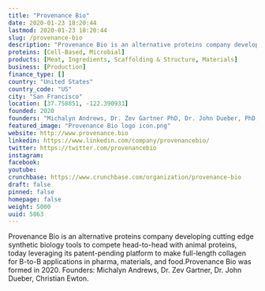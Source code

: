 ```yaml
---
title: "Provenance Bio"
date: 2020-01-23 18:20:44
lastmod: 2020-01-23 18:20:44
slug: /provenance-bio
description: "Provenance Bio is an alternative proteins company developing cutting edge synthetic biology tools to compete head-to-head with animal proteins, today leveraging its patent-pending platform to make full-length collagen for B-to-B applications in pharma, materials, and food.Provenance Bio was formed in 2020. Founders: Michalyn Andrews, Dr. Zev Gartner, Dr. John Dueber, Christian Ewton."
proteins: [Cell-Based, Microbial]
products: [Meat, Ingredients, Scaffolding & Structure, Materials]
business: [Production]
finance_type: []
country: "United States"
country_code: "US"
city: "San Francisco"
location: [37.758851, -122.390931]
founded: 2020
founders: "Michalyn Andrews, Dr. Zev Gartner PhD, Dr. John Dueber, PhD, Christian Ewton"
featured_image: "Provenance Bio logo icon.png"
website: http://www.provenance.bio
linkedin: https://www.linkedin.com/company/provenancebio/
twitter: https://twitter.com/provenancebio
instagram: 
facebook: 
youtube: 
crunchbase: https://www.crunchbase.com/organization/provenance-bio
draft: false
pinned: false
homepage: false
weight: 5000
uuid: 5863
---
```

Provenance Bio is an alternative proteins company developing cutting edge synthetic biology tools to compete head-to-head with animal proteins, today leveraging its patent-pending platform to make full-length collagen for B-to-B applications in pharma, materials, and food.Provenance Bio was formed in 2020. Founders: Michalyn Andrews, Dr. Zev Gartner, Dr. John Dueber, Christian Ewton.
